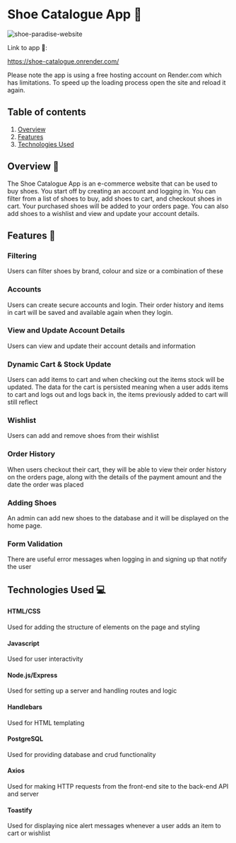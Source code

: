 # Shoe Catalogue App 👞

![shoe-paradise-website](https://github.com/Horizyn77/shoe-catalogue/assets/116552523/6f309c2e-8b13-45f2-a5d7-3ab56ee214ee)

Link to app 🔗:  

https://shoe-catalogue.onrender.com/

Please note the app is using a free hosting account on Render.com which has limitations. To speed up the loading process open the site and reload it again.

## Table of contents

1. [Overview](#overview)
2. [Features](#features)
3. [Technologies Used](#technologies-used)

## Overview 📝<a name="overview"></a>

The Shoe Catalogue App is an e-commerce website that can be used to buy shoes. You start off by creating an account and logging in. You can filter from a list of shoes to buy, add shoes to cart, and checkout shoes in cart. Your purchased shoes will be added to your orders page. You can also add shoes to a wishlist and view and update your account details.

## Features 🌟<a name="features"></a>

### Filtering 

Users can filter shoes by brand, colour and size or a combination of these

### Accounts

Users can create secure accounts and login. Their order history and items in cart will be saved and available again when they login.

### View and Update Account Details

Users can view and update their account details and information

### Dynamic Cart & Stock Update

Users can add items to cart and when checking out the items stock will be updated. The data for the cart is persisted meaning when a user adds items to cart and logs out and logs back in, the items previously added to cart will still reflect

### Wishlist

Users can add and remove shoes from their wishlist

### Order History

When users checkout their cart, they will be able to view their order history on the orders page, along with the details of the payment amount and the date the order was placed

### Adding Shoes

An admin can add new shoes to the database and it will be displayed on the home page.

### Form Validation

There are useful error messages when logging in and signing up that notify the user

## Technologies Used 💻<a name="technologies-used"></a>

#### HTML/CSS
Used for adding the structure of elements on the page and styling
#### Javascript
Used for user interactivity
#### Node.js/Express
Used for setting up a server and handling routes and logic  
#### Handlebars  
Used for HTML templating
#### PostgreSQL
Used for providing database and crud functionality
#### Axios
Used for making HTTP requests from the front-end site to the back-end API and server
#### Toastify
Used for displaying nice alert messages whenever a user adds an item to cart or wishlist
